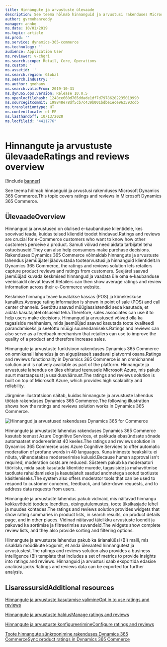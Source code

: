 ```yaml
---
title: Hinnangute ja arvustuste ülevaade
description: See teema hõlmab hinnanguid ja arvustusi rakenduses Microsoft Dynamics 365 Commerce.
author: gvrmohanreddy
manager: annbe
ms.date: 10/01/2019
ms.topic: article
ms.prod: ''
ms.service: dynamics-365-commerce
ms.technology: ''
audience: Application User
ms.reviewer: v-chgri
ms.search.scope: Retail, Core, Operations
ms.custom: ''
ms.assetid: ''
ms.search.region: Global
ms.search.industry: ''
ms.author: gmohanv
ms.search.validFrom: 2019-10-31
ms.dyn365.ops.version: Release 10.0.5
ms.openlocfilehash: 1248ce660d765ddade1df7d79786202235019990
ms.sourcegitcommit: 199848e78df5cb7c439b001bdbe1ece963593cdb
ms.translationtype: HT
ms.contentlocale: et-EE
ms.lasthandoff: 10/13/2020
ms.locfileid: "4411776"
---
```

# <a name="ratings-and-reviews-overview"></a><span data-ttu-id="b3bcd-103">Hinnangute ja arvustuste ülevaade</span><span class="sxs-lookup"><span data-stu-id="b3bcd-103">Ratings and reviews overview</span></span>


[!include [banner](includes/banner.md)]

<span data-ttu-id="b3bcd-104">See teema hõlmab hinnanguid ja arvustusi rakenduses Microsoft Dynamics 365 Commerce.</span><span class="sxs-lookup"><span data-stu-id="b3bcd-104">This topic covers ratings and reviews in Microsoft Dynamics 365 Commerce.</span></span>

## <a name="overview"></a><span data-ttu-id="b3bcd-105">Ülevaade</span><span class="sxs-lookup"><span data-stu-id="b3bcd-105">Overview</span></span>

<span data-ttu-id="b3bcd-106">Hinnangud ja arvustused on olulised e-kaubanduse klientidele, kes soovivad teada, kuidas teised kliendid toodet hindavad.</span><span class="sxs-lookup"><span data-stu-id="b3bcd-106">Ratings and reviews are crucial for e-Commerce customers who want to know how other customers perceive a product.</span></span> <span data-ttu-id="b3bcd-107">Samuti võivad need aidata tarbijatel teha ostuotsuseid.</span><span class="sxs-lookup"><span data-stu-id="b3bcd-107">They can also help consumers make purchase decisions.</span></span> <span data-ttu-id="b3bcd-108">Rakenduses Dynamics 365 Commerce võimaldab hinnangute ja arvustuste lahendus jaemüüjatel jäädvustada tootearvustusi ja hinnanguid klientidelt.</span><span class="sxs-lookup"><span data-stu-id="b3bcd-108">In Dynamics 365 Commerce, the ratings and reviews solution lets retailers capture product reviews and ratings from customers.</span></span> <span data-ttu-id="b3bcd-109">Seejärel saavad jaemüüjad kuvada keskmised hinnangud ja vaadata üle oma e-kaubanduse veebisaidil olevat teavet.</span><span class="sxs-lookup"><span data-stu-id="b3bcd-109">Retailers can then show average ratings and review information across their e-Commerce website.</span></span>

<span data-ttu-id="b3bcd-110">Keskmise hinnangu teave kuvatakse kassas (POS) ja kõnekeskuse kanalites.</span><span class="sxs-lookup"><span data-stu-id="b3bcd-110">Average rating information is shown in point of sale (POS) and call center channels.</span></span> <span data-ttu-id="b3bcd-111">Seetõttu saavad müügiassistendid seda kasutada, et aidata kasutajatel otsuseid teha.</span><span class="sxs-lookup"><span data-stu-id="b3bcd-111">Therefore, sales associates can use it to help users make decisions.</span></span> <span data-ttu-id="b3bcd-112">Hinnangud ja arvustused võivad olla ka tagasiside mehhanism, mida jaemüüjad saavad kasutada toote kvaliteedi parandamiseks ja seetõttu müügi suurendamiseks.</span><span class="sxs-lookup"><span data-stu-id="b3bcd-112">Ratings and reviews can also serve as a feedback mechanism that retailers can use to improve the quality of a product and therefore increase sales.</span></span>

<span data-ttu-id="b3bcd-113">Hinnangute ja arvustuste funktsioon rakenduses Dynamics 365 Commerce on omnikanali lahendus ja on algupäraselt saadaval platvormi osana.</span><span class="sxs-lookup"><span data-stu-id="b3bcd-113">Ratings and reviews functionality in Dynamics 365 Commerce is an omnichannel solution and is natively available as part of the platform.</span></span> <span data-ttu-id="b3bcd-114">Hinnangute ja arvustuste lahendus on üles ehitatud teenusele Microsoft Azure, mis pakub suurt mastaapsust ja usaldusväärsust.</span><span class="sxs-lookup"><span data-stu-id="b3bcd-114">The ratings and reviews solution is built on top of Microsoft Azure, which provides high scalability and reliability.</span></span>

<span data-ttu-id="b3bcd-115">Järgmine illustratsioon näitab, kuidas hinnangute ja arvustuste lahendus töötab rakenduses Dynamics 365 Commerce.</span><span class="sxs-lookup"><span data-stu-id="b3bcd-115">The following illustration shows how the ratings and reviews solution works in Dynamics 365 Commerce.</span></span>

![Hinnangud ja arvustused rakenduses Dynamics 365 for Commerce](media/Dynamics-365-Commerce-Ratings-and-Reviews-Overview.jpg)

<span data-ttu-id="b3bcd-117">Hinnangute ja arvustuste lahendus rakenduses Dynamics 365 Commerce kasutab teenust Azure Cognitive Services, et pakkuda ebasündsate sõnade automaatset modereerimist 40 keeles.</span><span class="sxs-lookup"><span data-stu-id="b3bcd-117">The ratings and reviews solution in Dynamics 365 Commerce uses Azure Cognitive Services to offer automatic moderation of profane words in 40 languages.</span></span> <span data-ttu-id="b3bcd-118">Kuna inimeste heakskiitu ei nõuta, vähendatakse modereerimise kulusid.</span><span class="sxs-lookup"><span data-stu-id="b3bcd-118">Because human approval isn't required, moderation costs are reduced.</span></span> <span data-ttu-id="b3bcd-119">Süsteem pakub ka moderaatori tööriistu, mida saab kasutada klientide murede, tagasiside ja mahavõtmise taotluste rahuldamiseks ja kasutajatelt saadud andmetega seotud taotluste käsitlemiseks.</span><span class="sxs-lookup"><span data-stu-id="b3bcd-119">The system also offers moderator tools that can be used to respond to customer concerns, feedback, and take-down requests, and to address data requests from users.</span></span>

<span data-ttu-id="b3bcd-120">Hinnangute ja arvustuste lahendus pakub vidinaid, mis näitavad hinnangu kokkuvõtteid toodete loendites, otsingutulemustes, toote üksikasjade lehel ja muudes kohtades.</span><span class="sxs-lookup"><span data-stu-id="b3bcd-120">The ratings and reviews solution provides widgets that show rating summaries in product lists, in search results, on product details page, and in other places.</span></span> <span data-ttu-id="b3bcd-121">Vidinad näitavad täielikku arvustuste loendit ja pakuvad ka sortimise ja filtreerimise suvandeid.</span><span class="sxs-lookup"><span data-stu-id="b3bcd-121">The widgets show complete review lists, and they also provide sorting and filtering options.</span></span>

<span data-ttu-id="b3bcd-122">Hinnangute ja arvustuste lahendus pakub ka ärianalüüsi (BI) malli, mis sisaldab mõõdikute kogumit, et anda ülevaated hinnangutest ja arvustustest.</span><span class="sxs-lookup"><span data-stu-id="b3bcd-122">The ratings and reviews solution also provides a business intelligence (BI) template that includes a set of metrics to provide insights into ratings and reviews.</span></span> <span data-ttu-id="b3bcd-123">Hinnanguid ja arvustusi saab eksportida edasise analüüsi jaoks.</span><span class="sxs-lookup"><span data-stu-id="b3bcd-123">Ratings and reviews data can be exported for further analysis.</span></span>

## <a name="additional-resources"></a><span data-ttu-id="b3bcd-124">Lisaressursid</span><span class="sxs-lookup"><span data-stu-id="b3bcd-124">Additional resources</span></span>

[<span data-ttu-id="b3bcd-125">Hinnangute ja arvustuste kasutamise valimine</span><span class="sxs-lookup"><span data-stu-id="b3bcd-125">Opt in to use ratings and reviews</span></span>](opt-in-ratings-reviews.md)

[<span data-ttu-id="b3bcd-126">Hinnangute ja arvustuste haldus</span><span class="sxs-lookup"><span data-stu-id="b3bcd-126">Manage ratings and reviews</span></span>](manage-reviews.md)

[<span data-ttu-id="b3bcd-127">Hinnangute ja arvustuste konfigureerimine</span><span class="sxs-lookup"><span data-stu-id="b3bcd-127">Configure ratings and reviews</span></span>](configure-ratings-reviews.md)

[<span data-ttu-id="b3bcd-128">Toote hinnangute sünkroonimine rakenduses Dynamics 365 Commerce</span><span class="sxs-lookup"><span data-stu-id="b3bcd-128">Sync product ratings in Dynamics 365 Commerce</span></span>](sync-product-ratings.md)
